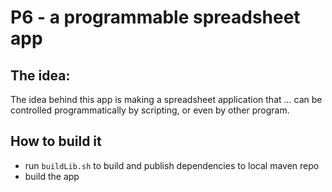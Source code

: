 # P6 - a programmable spreadsheet app

## The idea:

The idea behind this app is making a spreadsheet application that ... can be controlled programmatically by scripting, or even by other program.

## How to build it

- run `buildLib.sh` to build and publish dependencies to local maven repo
- build the app
